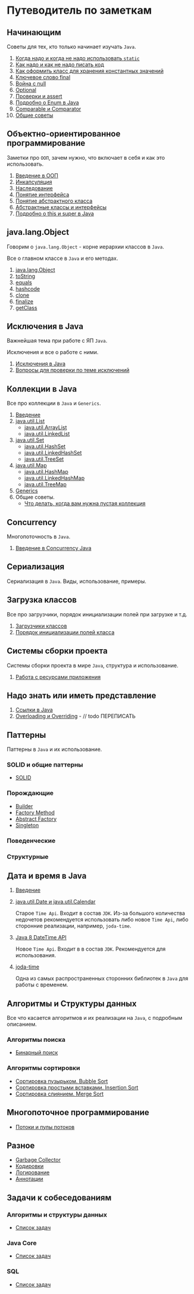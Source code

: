 # Путеводитель по заметкам

## Начинающим

Советы для тех, кто только начинает изучать `Java`.

1. [Когда надо и когда не надо использовать `static`](jcore/beginner/static_java.md)
2. [Как надо и как не надо писать код](jcore/beginner/code_style.md)
3. [Как оформить класс для хранения константных значений](jcore/beginner/classes_for_static.md)
4. [Ключевое слово final](jcore/beginner/final.md)
5. [Война с null](jcore/beginner/null_war.md)
6. [Optional](jcore/beginner/optional.md)
7. [Проверки и assert](jcore/beginner/assertions.md)
8. [Подробно о Enum в Java](jcore/beginner/enum.md)
9. [Comparable и Comparator](jcore/beginner/comparable_comparator.md)
10. [Общие советы](jcore/beginner/common_advices.md)

## Объектно-ориентированное программирование

Заметки про `ООП`, зачем нужно, что включает в себя и как это использовать.

1. [Введение в ООП](jcore/oop/intro.md)
2. [Инкапсуляция](jcore/oop/encapsulation.md)
3. [Наследование](jcore/oop/inheritance.md)
4. [Понятие интерфейса](jcore/oop/interface.md)
5. [Понятие абстрактного класса](jcore/oop/abstract_class.md)
6. [Абстрактные классы и интерфейсы](jcore/oop/abstract_vs_interface.md)
7. [Подробно о this и super в Java](jcore/oop/this_super.md)

## java.lang.Object

Говорим о `java.lang.Object` - корне иерархии классов в `Java`.

Все о главном классе в `Java` и его методах.

1. [java.lang.Object](jcore/object/intro.md)
2. [toString](jcore/object/toString.md)
3. [equals](jcore/object/equals.md)
4. [hashcode](jcore/object/hashcode.md)
5. [clone](jcore/object/clone.md)
6. [finalize](jcore/object/finalize.md)
7. [getClass](jcore/object/getClass.md)

## Исключения в Java

Важнейшая тема при работе с ЯП `Java`.

Исключения и все о работе с ними.

1. [Исключения в Java](jcore/exceptions/exceptions.md)
2. [Вопросы для проверки по теме исключений](jcore/exceptions/questions.md)

## Коллекции в Java

Все про коллекции в `Java` и `Generics`.

1. [Введение](jcore/collections/intro.md)
2. [java.util.List](jcore/collections/list/intro.md)
    * [java.util.ArrayList](jcore/collections/list/array_list.md)
    * [java.util.LinkedList](jcore/collections/list/linked_list.md)
3. [java.util.Set](jcore/collections/set/intro.md)
    * [java.util.HashSet](jcore/collections/set/hash_set.md)
    * [java.util.LinkedHashSet](jcore/collections/set/linked_hash_set.md)
    * [java.util.TreeSet](jcore/collections/set/tree_set.md)
4. [java.util.Map](jcore/collections/map/intro.md)
    * [java.util.HashMap](jcore/collections/map/hash_map.md)
    * [java.util.LinkedHashMap](jcore/collections/map/linked_hash_map.md)
    * [java.util.TreeMap](jcore/collections/map/tree_map.md)
5. [Generics](jcore/collections/generics/generics.md)
6. Общие советы.
    * [Что делать, когда вам нужна пустая коллекция](jcore/collections/empty_collections.md)

## Concurrency

Многопоточность в `Java`.

1. [Введение в Concurrency Java](jcore/concurrency/intro.md)

## Сериализация

Сериализация в `Java`. Виды, использование, примеры.

## Загрузка классов

Все про загрузчики, порядок инициализации полей при загрузке и т.д.

1. [Загрузчики классов](jcore/class_loading.md)
2. [Порядок инициализации полей класса](jcore/beginner/order_of_loading.md)  

## Системы сборки проекта

  Системы сборки проекта в мире `Java`, структура и использование.

  1. [Работа с ресурсами приложения](build/resources.md)

## Надо знать или иметь представление

  1. [Ссылки в Java](jcore/reference.md)
  2. [Overloading и Overriding](jcore/over-load-ride.md) - // todo ПЕРЕПИСАТЬ

## Паттерны

Паттерны в `Java` и их использование.

### SOLID и общие паттерны

* [SOLID](patterns/SOLID.md)

### Порождающие

* [Builder](patterns/creational/builder.md)
* [Factory Method](patterns/creational/factory_method.md)
* [Abstract Factory](patterns/creational/abstract_factory.md)
* [Singleton](patterns/creational/singleton.md)

### Поведенческие

### Структурные

## Дата и время в Java

1. [Введение](jcore/time/intro.md)
2. [java.util.Date и java.util.Calendar](jcore/time/date_and_calendar.md)

    Старое `Time Api`. Входит в состав `JDK`. Из-за большого количества недочетов рекомендуется использовать либо новое `Time Api`, либо сторонние реализации, например, `joda-time`.
3. [Java 8 DateTime API](jcore/time/java_8_time_api.md)

    Новое `Time Api`. Входит в в состав `JDK`. Рекомендуется для использования.
4. [joda-time](jcore/time/joda_time.md)

    Одна из самых распространенных сторонних библиотек в `Java` для работы с временем.

## Алгоритмы и Структуры данных

Все что касается алгоритмов и их реализации на `Java`, с подробным описанием.

### Алгоритмы поиска

* [Бинарный поиск](algorithms/search/binary.md)

### Алгоритмы сортировки

* [Сортировка пузырьком. Bubble Sort](algorithms/sorting/bubble.md)
* [Сортировка простыми вставками. Insertion Sort](algorithms/sorting/insertion.md)
* [Сортировка слиянием. Merge Sort](algorithms/sorting/insertion.md)

## Многопоточное программирование

* [Потоки и пулы потоков](../jcore/concurrency/Concurrency.md)

## Разное

* [Garbage Collector](jcore/garbage_collector.md)
* [Кодировки](other/encoding.md)
* [Логирование](logging/logging.md)
* [Аннотации](jcore/annotations.md)

## Задачи к собеседованиям

### Алгоритмы и структуры данных

* [Список задач](interview/algos/intro.md)

### Java Core

* [Список задач](interview/core/intro.md)

### SQL

* [Список задач](interview/sql/intro.md)
